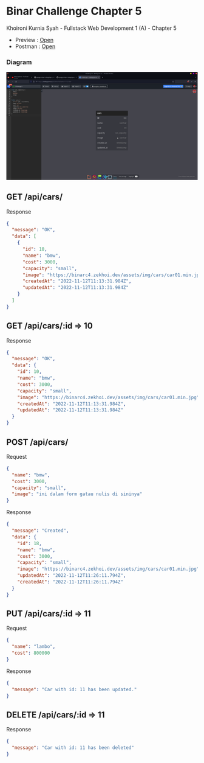 # Binar Challenge Chapter 5

Khoironi Kurnia Syah - Fullstack Web Development 1 (A) - Chapter 5

- Preview : [Open](https://binarc5.zekhoi.dev/api/cars/)
- Postman : [Open](https://www.postman.com/zekhoi/workspace/binar-synrgy/collection/14844670-019b04c1-0227-4c16-a459-0e8089f9ce58?action=share&creator=14844670)

### Diagram

![diagram](./submission/diagram.png)

## GET /api/cars/

Response

```json
{
  "message": "OK",
  "data": [
    {
      "id": 10,
      "name": "bmw",
      "cost": 3000,
      "capacity": "small",
      "image": "https://binarc4.zekhoi.dev/assets/img/cars/car01.min.jpg",
      "createdAt": "2022-11-12T11:13:31.984Z",
      "updatedAt": "2022-11-12T11:13:31.984Z"
    }
  ]
}
```

## GET /api/cars/:id => 10

Response

```json
{
  "message": "OK",
  "data": {
    "id": 10,
    "name": "bmw",
    "cost": 3000,
    "capacity": "small",
    "image": "https://binarc4.zekhoi.dev/assets/img/cars/car01.min.jpg",
    "createdAt": "2022-11-12T11:13:31.984Z",
    "updatedAt": "2022-11-12T11:13:31.984Z"
  }
}
```

## POST /api/cars/

Request

```json
{
  "name": "bmw",
  "cost": 3000,
  "capacity": "small",
  "image": "ini dalam form gatau nulis di sininya"
}
```

Response

```json
{
  "message": "Created",
  "data": {
    "id": 18,
    "name": "bmw",
    "cost": 3000,
    "capacity": "small",
    "image": "https://binarc4.zekhoi.dev/assets/img/cars/car01.min.jpg",
    "updatedAt": "2022-11-12T11:26:11.794Z",
    "createdAt": "2022-11-12T11:26:11.794Z"
  }
}
```

## PUT /api/cars/:id => 11

Request

```json
{
  "name": "lambo",
  "cost": 800000
}
```

Response

```json
{
  "message": "Car with id: 11 has been updated."
}
```

## DELETE /api/cars/:id => 11

Response

```json
{
  "message": "Car with id: 11 has been deleted"
}
```
